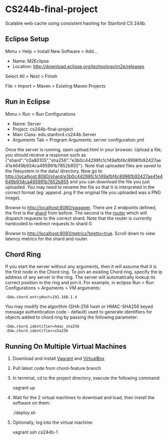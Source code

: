 CS244b-final-project
====================

Scalable web cache using consistent hashing for Stanford CS 244b.

## Eclipse Setup

Menu > Help > Install New Software > Add...

* Name: M2Eclipse
* Location: http://download.eclipse.org/technology/m2e/releases

Select All > Next > Finish

File > Import > Maven > Existing Maven Projects

## Run in Eclipse
Menu > Run > Run Configurations

* Name: Server
* Project: cs244b-final-project
* Main Class: edu.stanford.cs244b.Server
* Arguments Tab > Program Arguments: server configuration.yml

Once the server is running, open upload.html in your browser. Upload a file; you should receive a response such as {"shard":"c0a80105","sha256":"e3b0c44298fc1c149afbf4c8996fb92427ae41e4649b934ca495991b7852b855"}. Note that uploaded files are saved to the filesystem in the data/ directory. Now go to [http://localhost:8080/shard/e3b0c44298fc1c149afbf4c8996fb92427ae41e4649b934ca495991b7852b855](http://localhost:8080/shard/e3b0c44298fc1c149afbf4c8996fb92427ae41e4649b934ca495991b7852b855) and you can download the file you just uploaded. You may need to rename the file so that it is interpreted in the correct format (eg: append .png if the original file you uploaded was a PNG image).

Browse to [http://localhost:8080/swagger](http://localhost:8080/swagger). There are 2 endpoints defined, the first is the [shard](http://localhost:8080/swagger#!/shard) from before. The second is the [router](http://localhost:8080/swagger#!/router) which will dispatch requests to the correct shard. Note that the router is currently hardcoded to redirect requests to shard 0.

Browse to [http://localhost:8081/metrics?pretty=true](http://localhost:8081/metrics?pretty=true). Scroll down to view latency metrics for the shard and router.

## Chord Ring ##
If you start the server without any arguments, then it will assume that it is the first node in the Chord ring. To join an existing Chord ring, specify the ip address of any server in the ring. The server will automatically lookup its correct position in the ring and join it. For example, in eclipse Run > Run Configurations > Arguments > VM arguments:

    -Ddw.chord.entryHost=192.168.1.4

You may modify the algorithm (SHA-256 hash or HMAC-SHA256 keyed message authentication code - default) used to generate identifiers for objects added to chord ring by passing the following parameter:

    -Ddw.chord.identifier=hmac_sha256
    -Ddw.chord.identifier=sha256

## Running On Multiple Virtual Machines ##
1. Download and install [Vagrant](https://www.vagrantup.com/downloads.html) and [VirtualBox](https://www.virtualbox.org/wiki/Downloads)
2. Pull latest code from chord-feature branch
3. In terminal, cd to the project directory, execute the following command:

    vagrant up

4. Wait for the 2 virtual machines to download and load, then install the software on them:

    ./deploy.sh

5. Optionally, log into the virtual machine:

    vagrant ssh cs244b-1
